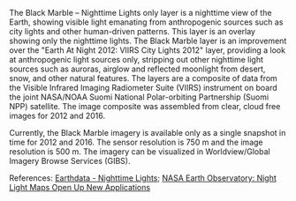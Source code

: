 The Black Marble – Nighttime Lights only layer is a nighttime view of the Earth, showing visible light emanating from anthropogenic sources such as city lights and other human-driven patterns. This layer is an overlay showing only the nighttime lights. The Black Marble layer is an improvement over the "Earth At Night 2012: VIIRS City Lights 2012" layer, providing a look at anthropogenic light sources only, stripping out other nighttime light sources such as auroras, airglow and reflected moonlight from desert, snow, and other natural features. The layers are a composite of data from the Visible Infrared Imaging Radiometer Suite (VIIRS) instrument on board the joint NASA/NOAA Suomi National Polar-orbiting Partnership (Suomi NPP) satellite. The image composite was assembled from clear, cloud free images for 2012 and 2016.

Currently, the Black Marble imagery is available only as a single snapshot in time for 2012 and 2016. The sensor resolution is 750 m and the image resolution is 500 m. The imagery can be visualized in Worldview/Global Imagery Browse Services (GIBS).

References: [Earthdata - Nighttime Lights](https://earthdata.nasa.gov/learn/backgrounders/nighttime-lights); [NASA Earth Observatory: Night Light Maps Open Up New Applications](https://earthobservatory.nasa.gov/Features/NightLights)
